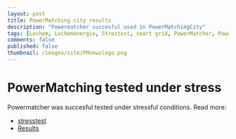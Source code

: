 ```yaml
---
layout: post
title: PowerMatching city results
description: "Powermatcher succesful used in PowerMatchingCity"
tags: [Lochem, Lochemenergie, Strestest, smart grid, PowerMatcher, PowerMatcherSuite, EV, smart charging]
comments: false
published: false
thumbnail: /images/site/PMnewslogo.png
---
```


# PowerMatching tested under stress

Powermatcher was succesful tested under stressful conditions. Read more:

* [stresstest](https://www.utwente.nl/en/news/!/2015/4/43571/ut-researchers-test-power-network-with-pizza-ovens)
* [Results](http://www.rvo.nl/sites/default/files/2015/09/5339-IPIN-FS-Lochem-ENG%20%5Bweb%5D.pdf)
